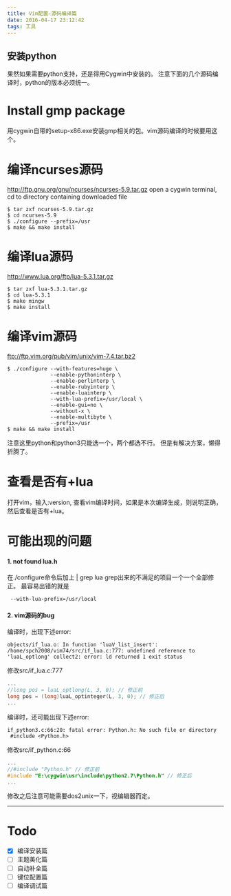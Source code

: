 ```yaml
---
title: Vim配置-源码编译篇
date: 2016-04-17 23:12:42
tags: 工具
---
```


## 安装python
果然如果需要python支持，还是得用Cygwin中安装的。
注意下面的几个源码编译时，python的版本必须统一。

# Install gmp package
用cygwin自带的setup-x86.exe安装gmp相关的包。vim源码编译的时候要用这个。

# 编译ncurses源码
http://ftp.gnu.org/gnu/ncurses/ncurses-5.9.tar.gz
open a cygwin terminal,
cd to directory containing downloaded file
```shell
$ tar zxf ncurses-5.9.tar.gz
$ cd ncurses-5.9
$ ./configure --prefix=/usr
$ make && make install
```

# 编译lua源码
http://www.lua.org/ftp/lua-5.3.1.tar.gz
```shell
$ tar zxf lua-5.3.1.tar.gz
$ cd lua-5.3.1
$ make mingw
$ make install
```

# 编译vim源码
ftp://ftp.vim.org/pub/vim/unix/vim-7.4.tar.bz2
```shell
$ ./configure --with-features=huge \
              --enable-pythoninterp \
              --enable-perlinterp \
              --enable-rubyinterp \
              --enable-luainterp \
              --with-lua-prefix=/usr/local \
              --enable-gui=no \
              --without-x \
              --enable-multibyte \
              --prefix=/usr
$ make && make install
```
注意这里python和python3只能选一个，两个都选不行。
但是有解决方案，懒得折腾了。

# 查看是否有+lua
打开vim，输入:version, 查看vim编译时间，如果是本次编译生成，则说明正确，然后查看是否有+lua。

# 可能出现的问题
#### 1. not found lua.h
在./configure命令后加上 | grep lua
grep出来的不满足的项目一个一个全部修正。
最容易出错的就是

     --with-lua-prefix=/usr/local

#### 2. vim源码的bug
编译时，出现下述error:
```shell
objects/if_lua.o: In function 'luaV_list_insert':
/home/spch2008/vim74/src/if_lua.c:777: undefined reference to 'luaL_optlong' collect2: error: ld returned 1 exit status
```
修改src/if_lua.c:777
```c
...
//long pos = luaL_optlong(L, 3, 0); // 修正前
long pos = (long)luaL_optinteger(L, 3, 0); // 修正后
...
```

编译时，还可能出现下述error:
```shell
if_python3.c:66:20: fatal error: Python.h: No such file or directory
 #include <Python.h>
```
修改src/if_python.c:66
```c
...
//#include "Python.h" // 修正前
#include "E:\cygwin\usr\include\python2.7\Python.h" // 修正后
...
```
修改之后注意可能需要dos2unix一下，视编辑器而定。

---
# Todo
- [x] 编译安装篇
- [ ] 主题美化篇
- [ ] 自动补全篇
- [ ] 键位配置篇
- [ ] 编译调试篇
